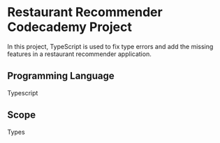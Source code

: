 # Restaurant Recommender Codecademy Project

In this project, TypeScript is used to fix type errors and add the missing features in a restaurant recommender application.

## Programming Language

Typescript

## Scope

Types
